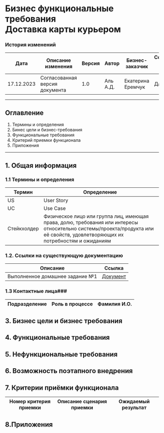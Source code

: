 # Бизнес функциональные требования <br>Доставка карты курьером

### История изменений ###

| Дата | Описание изменения | Версия | Автор | Бизнес-заказчик | Согласование бизнес-заказчика | 
|---------|---------------|---------|--------------|----------------|------------|
| 17.12.2023 | Согласованная версия документа | 1.0 | Аль А.Д. | Екатерина Еремчук | Да |

-----

## Оглавление ##

1. Термины и определения
2. Бинес цели и бизнес-требования
3. Функциональные требования
4. Критерий приемки функционала
5. Приложения
------

## 1. Общая информация ##
### 1.1 Термины и определения ###

| Термин | Определение |
|--------|---------------------|
| US | User Story|
| UC| Use Case|
| Стейкхолдер | Физическое лицо или группа лиц, имеющая права, долю, требования или интересы относительно системы/проекта/продукта или её свойств, удовлетворяющих их потребностям и ожиданиям|




### 1.2. Ссылки на существующую документацию ###



| Описание | Ссылка |
|--------|----------------|
| Выполненное домашнее задание №1 | [Документ](https://docs.google.com/document/d/1vPwOc4L0J0cOytTYK2ZsoIIyXI1S64x0/edit?usp=sharing&ouid=116220094830722736010&rtpof=true&sd=true)

### 1.3 Контактные лица###

| Подразделение | Роль в процессе | Фамилия И.О. |
|--------|-----------|---------|

## 3. Бизнес цели и бизнес требования ##

## 4. Функциональные требования ##

## 5. Нефункциональные требования ##

## 6. Возможность поэтапного внедрения ##

## 7. Критерии приёмки функционала ##
| Номер критерия приемки | Описание сценария приемки | Ожидаемый результат |
|--------|-----------|---------|

## 8.Приложения ##